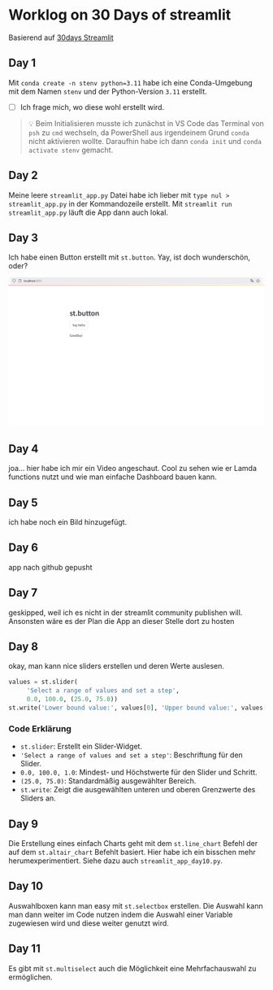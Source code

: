 
# Worklog on 30 Days of streamlit

Basierend auf [30days Streamlit](https://30days.streamlit.app/)

## Day 1
Mit `conda create -n stenv python=3.11` habe ich eine Conda-Umgebung mit dem Namen `stenv` und der Python-Version `3.11` erstellt.
- [ ] Ich frage mich, wo diese wohl erstellt wird.

> 💡 Beim Initialisieren musste ich zunächst in VS Code das Terminal von `psh` zu `cmd` wechseln, da PowerShell aus irgendeinem Grund `conda` nicht aktivieren wollte. Daraufhin habe ich dann `conda init` und `conda activate stenv` gemacht.

## Day 2
Meine leere `streamlit_app.py` Datei habe ich lieber mit `type nul > streamlit_app.py` in der Kommandozeile erstellt. Mit `streamlit run streamlit_app.py` läuft die App dann auch lokal.

## Day 3
Ich habe einen Button erstellt mit `st.button`. Yay, ist doch wunderschön, oder?

![Day 3 App](media/day3-app.png "Screenshot of the app created on Day 3 showing a button created with st.button")

## Day 4
joa... hier habe ich mir ein Video angeschaut.
Cool zu sehen wie er Lamda functions nutzt und wie man einfache Dashboard bauen kann.

## Day 5
ich habe noch ein Bild hinzugefügt.

## Day 6
app nach github gepusht

## Day 7
geskipped, weil ich es nicht in der streamlit community publishen will. Ansonsten wäre es der Plan die App an dieser Stelle dort zu hosten

## Day 8
okay, man kann nice sliders erstellen und deren Werte auslesen.
```python
values = st.slider(
     'Select a range of values and set a step',
     0.0, 100.0, (25.0, 75.0))
st.write('Lower bound value:', values[0], 'Upper bound value:', values[1])
```
### Code Erklärung
- `st.slider`: Erstellt ein Slider-Widget.
- `'Select a range of values and set a step'`: Beschriftung für den Slider.
- `0.0, 100.0, 1.0`: Mindest- und Höchstwerte für den Slider und Schritt.
- `(25.0, 75.0)`: Standardmäßig ausgewählter Bereich.
- `st.write`: Zeigt die ausgewählten unteren und oberen Grenzwerte des Sliders an.

## Day 9
Die Erstellung eines einfach Charts geht mit dem `st.line_chart` Befehl der auf dem `st.altair_chart` Befehlt basiert. Hier habe ich ein bisschen mehr herumexperimentiert. Siehe dazu auch `streamlit_app_day10.py`.

## Day 10
Auswahlboxen kann man easy mit `st.selectbox` erstellen. Die Auswahl kann man dann weiter im Code nutzen indem die Auswahl einer Variable zugewiesen wird und diese weiter genutzt wird.

## Day 11
Es gibt mit `st.multiselect` auch die Möglichkeit eine Mehrfachauswahl zu ermöglichen.